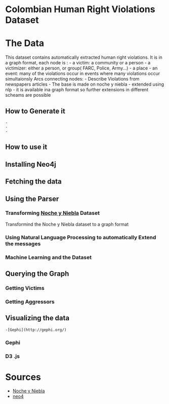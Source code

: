 # Colombian Human Right Violations Dataset
# The Data
This dataset contains automatically extracted human right violations.
It is in a graph format, each node is :
    - a victim: a community or a person
    - a victimizer: either a person, or group( FARC, Police, Army...)
    - a place 
    - an event: many of the violations occur in events where many violations occur simultaionsly
Arcs connecting nodes:
    - Describe Violations
from newspapers articles
    - The base is made on noche y niebla
    - extended using nlp
    - it is available ina  graph format so further extensions in different scheams are possible
## How to Generate it
    -
    -
    -
## How to use it
## Installing Neo4j
## Fetching the data
## Using the Parser
### Transforming [Noche y Niebla](http://www.nocheyniebla.org/‎) Dataset
Transformind the Noche y Niebla dataset to a graph format
### Using Natural Language Processing to automatically Extend the messages
### Machine Learning and the Dataset
## Querying the Graph
### Getting Victims
### Getting Aggressors
## Visualizing the data
    -[Gephi](http://gephi.org/)
### Gephi
### D3 .js
# Sources
- [Noche y Niebla](http://www.nocheyniebla.org/‎)
- [neo4](http://www.neo4j.org/)



